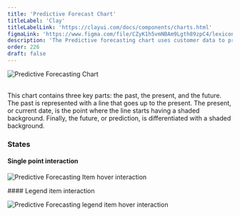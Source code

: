 ```yaml
---
title: 'Predictive Forecast Chart'
titleLabel: 'Clay'
titleLabelLink: 'https://clayui.com/docs/components/charts.html'
figmaLink: 'https://www.figma.com/file/CZyK1h5vmNBAm9Lgth89zpC4/lexicon-charts?node-id=254%3A650'
description: 'The Predictive forecasting chart uses customer data to predict future data with a declared margin of error.'
order: 226
draft: false
---
```


![Predictive Forecasting Chart](/images/lexicon/ChartPredictiveForcDefault.jpg)
<br/>
<br/>

This chart contains three key parts: the past, the present, and the future. The past is represented with a line that goes up to the present. The present, or current date, is the point where the line starts having a shaded background. Finally, the future, or prediction, is differentiated with a shaded background.

### States

#### Single point interaction

![Predictive Forecasting Item hover interaction](/images/lexicon/ChartPredictiveForcItem.jpg)

#### Legend item interaction

![Predictive Forecasting legend item hover interaction](/images/lexicon/ChartPredictiveForcLegend.jpg)
